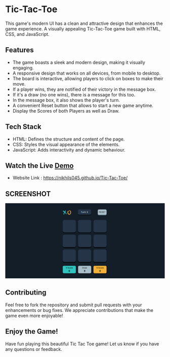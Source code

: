 # Tic-Tac-Toe

This game's modern UI has a clean and attractive design that enhances the game experience. A visually appealing Tic-Tac-Toe game built with HTML, CSS, and JavaScript.


## Features

- The game boasts a sleek and modern design, making it visually engaging.
- A responsive design that works on all devices, from mobile to desktop.
- The board is interactive, allowing players to click on boxes to make their move.
- If a player wins, they are notified of their victory in the message box.
- If it's a draw (no one wins), there is a message for this too.
- In the message box, it also shows the player's turn.
- A convenient Reset button that allows to start a new game anytime.
- Display the Scores of both Players as well as Draw.

## Tech Stack

- HTML: Defines the structure and content of the page.
- CSS: Styles the visual appearance of the elements.
- JavaScript: Adds interactivity and dynamic behaviour.

## Watch the Live [Demo](https://nikhils045.github.io/Tic-Tac-Toe/)

- Website Link : https://nikhils045.github.io/Tic-Tac-Toe/

## SCREENSHOT

![Tic-Tac-Toe](image.png)

## Contributing

Feel free to fork the repository and submit pull requests with your enhancements or
bug fixes. We appreciate contributions that make the game even more enjoyable!

## Enjoy the Game!

Have fun playing this beautiful Tic Tac Toe game! Let us know if you have any
questions or feedback.

